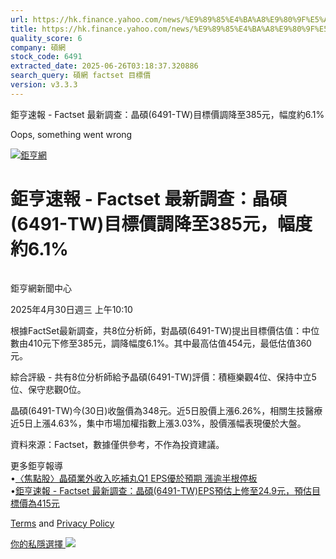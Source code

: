 ```yaml
---
url: https://hk.finance.yahoo.com/news/%E9%89%85%E4%BA%A8%E9%80%9F%E5%A0%B1-factset-%E6%9C%80%E6%96%B0%E8%AA%BF%E6%9F%A5-%E6%99%B6%E7%A2%A9-6491-141019494.html
title: https://hk.finance.yahoo.com/news/%E9%89%85%E4%BA%A8%E9%80%9F%E5%A0%B1-factset-%E6%9C%80%E6%96%B0%E8
quality_score: 6
company: 碩網
stock_code: 6491
extracted_date: 2025-06-26T03:18:37.320886
search_query: 碩網 factset 目標價
version: v3.3.3
---
```


鉅亨速報 - Factset 最新調查：晶碩(6491-TW)目標價調降至385元，幅度約6.1% 


Oops, something went wrong

 

[![鉅亨網](https://s.yimg.com/ny/api/res/1.2/UM5hrThmhlnSiBO4o4qlLg--/YXBwaWQ9aGlnaGxhbmRlcjt3PTE0NjtoPTQ4O2NmPXdlYnA-/https://s.yimg.com/os/creatr-uploaded-images/2020-01/147c7630-36ab-11ea-ae7c-5ee7a0016555)](http://www.cnyes.com/ "鉅亨網")

# 鉅亨速報 - Factset 最新調查：晶碩(6491-TW)目標價調降至385元，幅度約6.1%

![](data:image/gif;base64,R0lGODlhAQABAIAAAAAAAP///ywAAAAAAQABAAACAUwAOw==)

鉅亨網新聞中心

2025年4月30日週三 上午10:10

根據FactSet最新調查，共8位分析師，對晶碩(6491-TW)提出目標價估值：中位數由410元下修至385元，調降幅度6.1%。其中最高估值454元，最低估值360元。

綜合評級 - 共有8位分析師給予晶碩(6491-TW)評價：積極樂觀4位、保持中立5位、保守悲觀0位。

晶碩(6491-TW)今(30日)收盤價為348元。近5日股價上漲6.26%，相關生技醫療近5日上漲4.63%，集中市場加權指數上漲3.03%，股價漲幅表現優於大盤。

資料來源：Factset，數據僅供參考，不作為投資建議。

更多鉅亨報導  
•[〈焦點股〉晶碩業外收入吃補丸Q1 EPS優於預期 漲逾半根停板](https://news.cnyes.com/news/id/5953320?utm_source=yahoo&utm_medium=RSS&utm_campaign=relate)  
•[鉅亨速報 - Factset 最新調查：晶碩(6491-TW)EPS預估上修至24.9元，預估目標價為415元](https://news.cnyes.com/news/id/5953409?utm_source=yahoo&utm_medium=RSS&utm_campaign=relate)

[Terms](https://guce.yahoo.com/terms?locale=zh-Hant-HK)  and [Privacy Policy](https://guce.yahoo.com/privacy-policy?locale=zh-Hant-HK)

[你的私隱選擇 ![](https://s.yimg.com/dv/static/siteApp/img/privacy-choice-control.png)](https://guce.yahoo.com/state-controls?locale=zh-Hant-HK&state=VA)